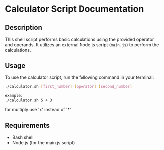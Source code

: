 # Calculator Script Documentation

## Description

This shell script performs basic calculations using the provided operator and operands. It utilizes an external Node.js script (`main.js`) to perform the calculations.

## Usage

To use the calculator script, run the following command in your terminal:

```bash
./calculator.sh [first_number] [operator] [second_number]

example:
./calculator.sh 5 + 3
```

for multiply use 'x' instead of '\*'

## Requirements

- Bash shell
- Node.js (for the main.js script)
